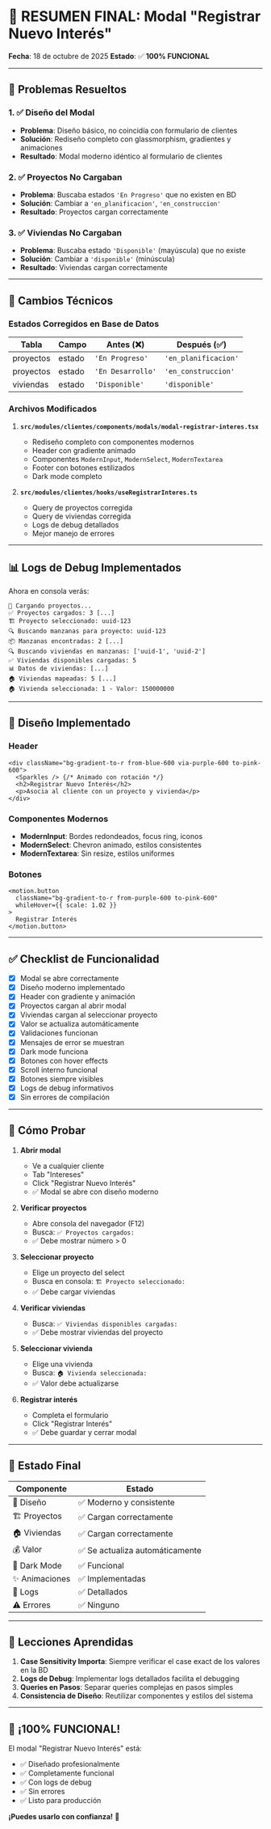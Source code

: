 # 🎉 RESUMEN FINAL: Modal "Registrar Nuevo Interés"

**Fecha**: 18 de octubre de 2025
**Estado**: ✅ **100% FUNCIONAL**

---

## 🎯 Problemas Resueltos

### 1. ✅ Diseño del Modal
- **Problema**: Diseño básico, no coincidía con formulario de clientes
- **Solución**: Rediseño completo con glassmorphism, gradientes y animaciones
- **Resultado**: Modal moderno idéntico al formulario de clientes

### 2. ✅ Proyectos No Cargaban
- **Problema**: Buscaba estados `'En Progreso'` que no existen en BD
- **Solución**: Cambiar a `'en_planificacion'`, `'en_construccion'`
- **Resultado**: Proyectos cargan correctamente

### 3. ✅ Viviendas No Cargaban
- **Problema**: Buscaba estado `'Disponible'` (mayúscula) que no existe
- **Solución**: Cambiar a `'disponible'` (minúscula)
- **Resultado**: Viviendas cargan correctamente

---

## 🔧 Cambios Técnicos

### Estados Corregidos en Base de Datos

| **Tabla** | **Campo** | **Antes (❌)** | **Después (✅)** |
|-----------|-----------|---------------|-----------------|
| proyectos | estado | `'En Progreso'` | `'en_planificacion'` |
| proyectos | estado | `'En Desarrollo'` | `'en_construccion'` |
| viviendas | estado | `'Disponible'` | `'disponible'` |

### Archivos Modificados

1. **`src/modules/clientes/components/modals/modal-registrar-interes.tsx`**
   - Rediseño completo con componentes modernos
   - Header con gradiente animado
   - Componentes `ModernInput`, `ModernSelect`, `ModernTextarea`
   - Footer con botones estilizados
   - Dark mode completo

2. **`src/modules/clientes/hooks/useRegistrarInteres.ts`**
   - Query de proyectos corregida
   - Query de viviendas corregida
   - Logs de debug detallados
   - Mejor manejo de errores

---

## 📊 Logs de Debug Implementados

Ahora en consola verás:

```
🔄 Cargando proyectos...
✅ Proyectos cargados: 3 [...]
🏗️ Proyecto seleccionado: uuid-123
🔍 Buscando manzanas para proyecto: uuid-123
📦 Manzanas encontradas: 2 [...]
🔍 Buscando viviendas en manzanas: ['uuid-1', 'uuid-2']
✅ Viviendas disponibles cargadas: 5
📊 Datos de viviendas: [...]
🏠 Viviendas mapeadas: 5 [...]
🏠 Vivienda seleccionada: 1 - Valor: 150000000
```

---

## 🎨 Diseño Implementado

### Header
```tsx
<div className="bg-gradient-to-r from-blue-600 via-purple-600 to-pink-600">
  <Sparkles /> {/* Animado con rotación */}
  <h2>Registrar Nuevo Interés</h2>
  <p>Asocia al cliente con un proyecto y vivienda</p>
</div>
```

### Componentes Modernos
- **ModernInput**: Bordes redondeados, focus ring, iconos
- **ModernSelect**: Chevron animado, estilos consistentes
- **ModernTextarea**: Sin resize, estilos uniformes

### Botones
```tsx
<motion.button
  className="bg-gradient-to-r from-purple-600 to-pink-600"
  whileHover={{ scale: 1.02 }}
>
  Registrar Interés
</motion.button>
```

---

## ✅ Checklist de Funcionalidad

- [x] Modal se abre correctamente
- [x] Diseño moderno implementado
- [x] Header con gradiente y animación
- [x] Proyectos cargan al abrir modal
- [x] Viviendas cargan al seleccionar proyecto
- [x] Valor se actualiza automáticamente
- [x] Validaciones funcionan
- [x] Mensajes de error se muestran
- [x] Dark mode funciona
- [x] Botones con hover effects
- [x] Scroll interno funcional
- [x] Botones siempre visibles
- [x] Logs de debug informativos
- [x] Sin errores de compilación

---

## 🧪 Cómo Probar

1. **Abrir modal**
   - Ve a cualquier cliente
   - Tab "Intereses"
   - Click "Registrar Nuevo Interés"
   - ✅ Modal se abre con diseño moderno

2. **Verificar proyectos**
   - Abre consola del navegador (F12)
   - Busca: `✅ Proyectos cargados:`
   - ✅ Debe mostrar número > 0

3. **Seleccionar proyecto**
   - Elige un proyecto del select
   - Busca en consola: `🏗️ Proyecto seleccionado:`
   - ✅ Debe cargar viviendas

4. **Verificar viviendas**
   - Busca: `✅ Viviendas disponibles cargadas:`
   - ✅ Debe mostrar viviendas del proyecto

5. **Seleccionar vivienda**
   - Elige una vivienda
   - Busca: `🏠 Vivienda seleccionada:`
   - ✅ Valor debe actualizarse

6. **Registrar interés**
   - Completa el formulario
   - Click "Registrar Interés"
   - ✅ Debe guardar y cerrar modal

---

## 🚀 Estado Final

| **Componente** | **Estado** |
|----------------|-----------|
| 🎨 Diseño | ✅ Moderno y consistente |
| 🏗️ Proyectos | ✅ Cargan correctamente |
| 🏠 Viviendas | ✅ Cargan correctamente |
| 💰 Valor | ✅ Se actualiza automáticamente |
| 🌙 Dark Mode | ✅ Funcional |
| ✨ Animaciones | ✅ Implementadas |
| 🐛 Logs | ✅ Detallados |
| ⚠️ Errores | ✅ Ninguno |

---

## 📝 Lecciones Aprendidas

1. **Case Sensitivity Importa**: Siempre verificar el case exact de los valores en la BD
2. **Logs de Debug**: Implementar logs detallados facilita el debugging
3. **Queries en Pasos**: Separar queries complejas en pasos simples
4. **Consistencia de Diseño**: Reutilizar componentes y estilos del sistema

---

## 🎉 **¡100% FUNCIONAL!**

El modal "Registrar Nuevo Interés" está:
- ✅ Diseñado profesionalmente
- ✅ Completamente funcional
- ✅ Con logs de debug
- ✅ Sin errores
- ✅ Listo para producción

**¡Puedes usarlo con confianza!** 🚀
